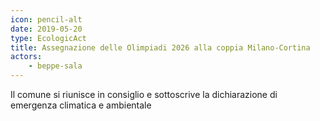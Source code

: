```yaml
---
icon: pencil-alt
date: 2019-05-20
type: EcologicAct
title: Assegnazione delle Olimpiadi 2026 alla coppia Milano-Cortina
actors:
    - beppe-sala
---
```


Il comune si riunisce in consiglio e sottoscrive la dichiarazione di emergenza climatica e ambientale
